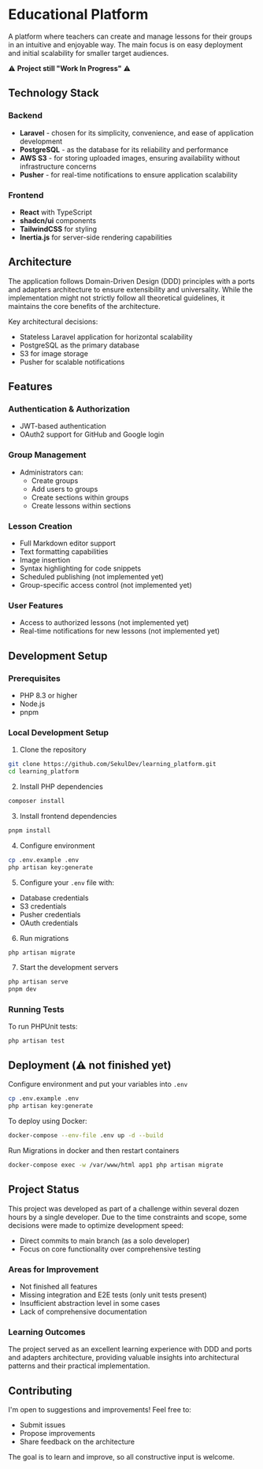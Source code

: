 # Educational Platform

A platform where teachers can create and manage lessons for their groups in an intuitive and enjoyable way. The main
focus is on easy deployment and initial scalability for smaller target audiences.

⚠️ **Project still "Work In Progress"** ⚠️

## Technology Stack

### Backend

- **Laravel** - chosen for its simplicity, convenience, and ease of application development
- **PostgreSQL** - as the database for its reliability and performance
- **AWS S3** - for storing uploaded images, ensuring availability without infrastructure concerns
- **Pusher** - for real-time notifications to ensure application scalability

### Frontend

- **React** with TypeScript
- **shadcn/ui** components
- **TailwindCSS** for styling
- **Inertia.js** for server-side rendering capabilities

## Architecture

The application follows Domain-Driven Design (DDD) principles with a ports and adapters architecture to ensure
extensibility and universality. While the implementation might not strictly follow all theoretical guidelines, it
maintains the core benefits of the architecture.

Key architectural decisions:

- Stateless Laravel application for horizontal scalability
- PostgreSQL as the primary database
- S3 for image storage
- Pusher for scalable notifications

## Features

### Authentication & Authorization

- JWT-based authentication
- OAuth2 support for GitHub and Google login

### Group Management

- Administrators can:
    - Create groups
    - Add users to groups
    - Create sections within groups
    - Create lessons within sections

### Lesson Creation

- Full Markdown editor support
- Text formatting capabilities
- Image insertion
- Syntax highlighting for code snippets
- Scheduled publishing (not implemented yet)
- Group-specific access control (not implemented yet)

### User Features

- Access to authorized lessons (not implemented yet)
- Real-time notifications for new lessons (not implemented yet)

## Development Setup

### Prerequisites

- PHP 8.3 or higher
- Node.js
- pnpm

### Local Development Setup

1. Clone the repository

```bash
git clone https://github.com/SekulDev/learning_platform.git
cd learning_platform
```

2. Install PHP dependencies

```bash
composer install
```

3. Install frontend dependencies

```bash
pnpm install
```

4. Configure environment

```bash
cp .env.example .env
php artisan key:generate
```

5. Configure your `.env` file with:

- Database credentials
- S3 credentials
- Pusher credentials
- OAuth credentials

6. Run migrations

```bash
php artisan migrate
```

7. Start the development servers

```bash
php artisan serve
pnpm dev
```

### Running Tests

To run PHPUnit tests:

```bashCopy
php artisan test
```

## Deployment (⚠️ not finished yet)

Configure environment and put your variables into `.env`

```bash
cp .env.example .env
php artisan key:generate
```

To deploy using Docker:

```bash
docker-compose --env-file .env up -d --build
```

Run Migrations in docker and then restart containers

```bash
docker-compose exec -w /var/www/html app1 php artisan migrate
```

## Project Status

This project was developed as part of a challenge within several dozen hours by a single developer. Due to the time
constraints and scope, some decisions were made to optimize development speed:

- Direct commits to main branch (as a solo developer)
- Focus on core functionality over comprehensive testing

### Areas for Improvement

- Not finished all features
- Missing integration and E2E tests (only unit tests present)
- Insufficient abstraction level in some cases
- Lack of comprehensive documentation

### Learning Outcomes

The project served as an excellent learning experience with DDD and ports and adapters architecture, providing valuable
insights into architectural patterns and their practical implementation.

## Contributing

I'm open to suggestions and improvements! Feel free to:

- Submit issues
- Propose improvements
- Share feedback on the architecture

The goal is to learn and improve, so all constructive input is welcome.

